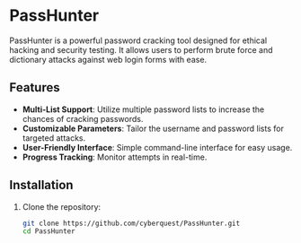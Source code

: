 # PassHunter

PassHunter is a powerful password cracking tool designed for ethical hacking and security testing. It allows users to perform brute force and dictionary attacks against web login forms with ease.

## Features

- **Multi-List Support**: Utilize multiple password lists to increase the chances of cracking passwords.
- **Customizable Parameters**: Tailor the username and password lists for targeted attacks.
- **User-Friendly Interface**: Simple command-line interface for easy usage.
- **Progress Tracking**: Monitor attempts in real-time.

## Installation

1. Clone the repository:
   ```bash
   git clone https://github.com/cyberquest/PassHunter.git
   cd PassHunter
